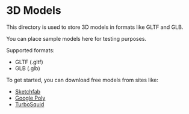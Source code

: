 # 3D Models

This directory is used to store 3D models in formats like GLTF and GLB.

You can place sample models here for testing purposes.

Supported formats:
- GLTF (.gltf)
- GLB (.glb)

To get started, you can download free models from sites like:
- [Sketchfab](https://sketchfab.com/features/free-3d-models)
- [Google Poly](https://poly.pizza/)
- [TurboSquid](https://www.turbosquid.com/Search/3D-Models/free) 
